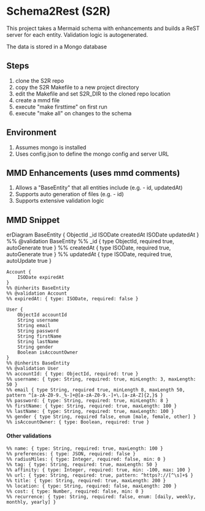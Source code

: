 # Schema2Rest (S2R)

This project takes a Mermaid schema with enhancements and builds a ReST server for each entity.  Validation logic is autogenerated.

The data is stored in a Mongo database

## Steps
1. clone the S2R repo
2. copy the S2R Makefile to a new project directory
3. edit the Makefile and set S2R_DIR to the cloned repo location
4. create a mmd file
5. execute "make firsttime" on first run
6. execute "make all" on changes to the schema

## Environment
1. Assumes mongo is installed
2. Uses config.json to define the mongo config and server URL

## MMD Enhancements (uses mmd comments)
1. Allows a "BaseEntity" that all entities include (e.g. - id, updatedAt)
2. Supports auto generation of files (e.g. - id)
3. Supports extensive validation logic


## MMD Snippet
erDiagram
    BaseEntity {
        ObjectId _id
        ISODate createdAt
        ISODate updatedAt
    }
    %% @validation BaseEntity
    %% _id { type ObjectId, required true, autoGenerate true }
    %% createdAt { type ISODate, required true, autoGenerate true }
    %% updatedAt { type ISODate, required true, autoUpdate true }

    Account {
        ISODate expiredAt
    }
    %% @inherits BaseEntity
    %% @validation Account
    %% expiredAt: { type: ISODate, required: false }

    User {
        ObjectId accountId
        String username
        String email
        String password
        String firstName
        String lastName
        String gender
        Boolean isAccountOwner
    }
    %% @inherits BaseEntity
    %% @validation User
    %% accountId: { type: ObjectId, required: true }
    %% username: { type: String, required: true, minLength: 3, maxLength: 50 }
    %% email { type String, required true, minLength 8, maxLength 50, pattern ^[a-zA-Z0-9._%-]+@[a-zA-Z0-9.-]+\.[a-zA-Z]{2,}$ }
    %% password: { type: String, required: true, minLength: 8 }
    %% firstName: { type: String, required: true, maxLength: 100 }
    %% lastName: { type: String, required: true, maxLength: 100 }
    %% gender { type String, required false, enum [male, female, other] }
    %% isAccountOwner: { type: Boolean, required: true }

#### Other validations
    %% name: { type: String, required: true, maxLength: 100 }
    %% preferences: { type: JSON, required: false }
    %% radiusMiles: { type: Integer, required: false, min: 0 }
    %% tag: { type: String, required: true, maxLength: 50 }
    %% affinity: { type: Integer, required: true, min: -100, max: 100 }
    %% url: { type: String, required: true, pattern: ^https?://[^\s]+$ }
    %% title: { type: String, required: true, maxLength: 200 }
    %% location: { type: String, required: false, maxLength: 200 }
    %% cost: { type: Number, required: false, min: 0 }
    %% recurrence: { type: String, required: false, enum: [daily, weekly, monthly, yearly] }
